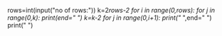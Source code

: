 rows=int(input("no of rows:"))
k=2*rows-2
for i in range(0,rows):
    for j in range(0,k):
        print(end=" ")
    k=k-2
    for j in range(0,i+1):
        print("*  ",end=" ")
    print(" ")
